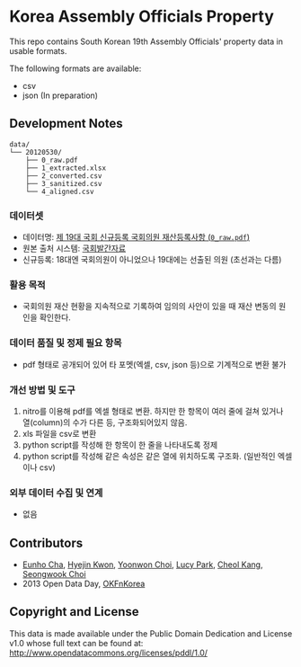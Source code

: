 # Korea Assembly Officials Property

This repo contains South Korean 19th Assembly Officials' property data in usable formats.

The following formats are available:

- csv
- json (In preparation)

## Development Notes

	data/
	└── 20120530/
    	├── 0_raw.pdf
    	├── 1_extracted.xlsx
	    ├── 2_converted.csv
    	├── 3_sanitized.csv
	    └── 4_aligned.csv

### 데이터셋

- 데이터명: [제 19대 국회 신규등록 국회의원 재산등록사항 (`0_raw.pdf`)](http://ebook.assembly.go.kr/HLOpenPDF.jsp?file=general72973655.pdf&keyword=78%C8%A3&system=GENERALPUB)
- 원본 출처 시스템: [국회발간자료](http://ebook.assembly.go.kr/)
- 신규등록: 18대엔 국회의원이 아니었으나 19대에는 선출된 의원 (초선과는 다름) 

### 활용 목적
- 국회의원 재산 현황을 지속적으로 기록하여 임의의 사안이 있을 때 재산 변동의 원인을 확인한다.

### 데이터 품질 및 정제 필요 항목
- pdf 형태로 공개되어 있어 타 포멧(엑셀, csv, json 등)으로 기계적으로 변환 불가

### 개선 방법 및 도구
1. nitro를 이용해 pdf를 엑셀 형태로 변환. 하지만 한 항목이 여러 줄에 걸쳐 있거나 열(column)의 수가 다른 등, 구조화되어있지 않음.
2. xls 파일을 csv로 변환
3. python script를 작성해 한 항목이 한 줄을 나타내도록 정제
4. python script를 작성해 같은 속성은 같은 열에 위치하도록 구조화. (일반적인 엑셀이나 csv)

### 외부 데이터 수집 및 연계
- 없음

## Contributors
- <a href="mailto:eunho.cha@gmail.com">Eunho Cha</a>, <a href="mailto:hjkwon@newstapa.org">Hyejin Kwon</a>, <a href="mailto:soulabe@newstapa.org">Yoonwon Choi</a>, <a href="mailto:lucypark@popong.com">Lucy Park</a>, <a href="mailto:steel@popong.com">Cheol Kang</a>, <a href="mailto:2424wlsgur@naver.com">Seongwook Choi</a>
- 2013 Open Data Day, <a href="http://www.facebook.com/OKFNKorea">OKFnKorea</a>

## Copyright and License
This data is made available under the Public Domain Dedication and License v1.0 whose full text can be found at: http://www.opendatacommons.org/licenses/pddl/1.0/
